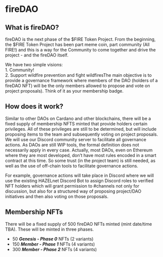 # fireDAO

<h2>What is fireDAO?</h2>

<p>fireDAO is the next phase of the $FIRE Token Project. From the beginning, the $FIRE Token Project has been part meme coin, part community (All FIRE!) and this is a way for the Community to come together and drive the project - and the fireDAO itself. </p>

<p>We have two simple visions:  <br>1. Community!<br>2. Support wildfire prevention and  fight wildfiresThe main objective is to provide a governance framework where members of the DAO (holders of a fireDAO NFT) will be the only members allowed to propose  and vote on project proposals). Think of it as your membership badge. </p>

<h2>How does it work?</h2>

<p>Similar to other DAOs on Cardano and other blockchains, there will be a fixed supply of membership NFTS minted that provide holders certain privileges. All of these privileges are still to be determined, but will include proposing items to the team and subsequently voting on project proposals. We will use our Discord community server to facilitate all governance actions. As DAOs are still WIP tools, the formal definition does not necessarily apply in every case. Actually, most DAOs, even on Ethereum where they are most developed, don’t have most rules encoded in a smart contract at this time. So some trust (in the project team) is still needed, as well as the use of off-chain tools to facilitate governance actions.</p>

<p>For example, governance actions will take place in Discord where we will use the existing HAZELnet Discord Bot to assign Discord roles to verified NFT holders which will grant permission to #channels not only for discussion, but also for a structured way of proposing project/DAO initiatives and then also voting on those proposals. </p>

<h2>Membership NFTs</h2>

<p>There will be a fixed supply of 500 fireDAO NFTs minted (mint date/time TBA). These will be minted in three phases. </p><!-- /wp:paragraph -->

<ul><li>50 <strong><em>Genesis</em> - <em>Phase 0</em></strong> NFTs (2 variants)</li><li>150 <em><strong>Member - Phase 1</strong></em> NFTs (4 variants)</li><li>300 <em><strong>Member - Phase 2</strong></em> NFTs (4 variants) </li></ul>

<p></p>

